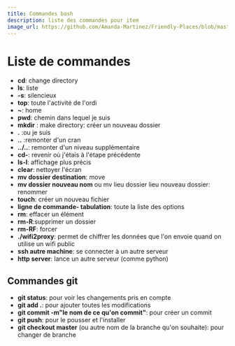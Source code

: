 ```yaml
---
title: Commandes bash
description: liste des commandes pour item
image_url: https://github.com/Amanda-Martinez/Friendly-Places/blob/master/fiches/img/commande-bash.jpg?raw=true
---
```


# Liste de commandes

* **cd**: change directory
* **ls**: liste
* **-s**: silencieux
* **top**: toute l'activité de l'ordi
* **~**: home
* **pwd**: chemin dans lequel je suis
* **mkdir** : make directory: créer un nouveau dossier
* **.** :ou je suis
* **..** :remonter d'un cran
* **../..**: remonter d'un niveau supplémentaire
* **cd-**: revenir où j'étais à l'étape précédente
* **ls-l**: affichage plus précis
* **clear**: nettoyer l'écran
* **mv dossier destination**: move 
* **mv dossier nouveau nom** ou mv lieu dossier lieu nouveau dossier: renommer
* **touch**: créer un nouveau fichier
* **ligne de commande- tabulation**: toute la liste des options
* **rm**: effacer un élément
* **rm-R**:supprimer un dossier
* **rm-RF**: forcer
* **./wifi2proxy**: permet de chiffrer les données que l'on envoie quand on utilise un wifi public
* **ssh autre machine**: se connecter à un autre serveur
* **http server**: lance un autre serveur (comme python)

## Commandes git

* **git status**: pour voir les changements pris en compte
* **git add .**: pour ajouter toutes les modifications
* **git commit -m"le nom de ce qu'on commit"**: pour créer un commit
* **git push**: pour le pousser et l'installer
* **git checkout master** (ou autre nom de la branche qu'on souhaite): pour changer de branche
